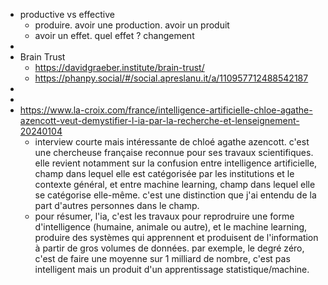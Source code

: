 - productive vs effective
	- produire. avoir une production. avoir un produit
	- avoir un effet. quel effet ? changement
-
- Brain Trust
	- https://davidgraeber.institute/brain-trust/
	- https://phanpy.social/#/social.apreslanu.it/a/110957712488542187
-
-
- https://www.la-croix.com/france/intelligence-artificielle-chloe-agathe-azencott-veut-demystifier-l-ia-par-la-recherche-et-lenseignement-20240104
	- interview courte mais intéressante de chloé agathe azencott. c'est une chercheuse française reconnue pour ses travaux scientifiques. elle revient notamment sur la confusion entre intelligence artificielle, champ dans lequel elle est catégorisée par les institutions et le contexte général,  et entre machine learning, champ dans lequel elle se catégorise elle-même. c'est une distinction que j'ai entendu de la part d'autres personnes dans le champ.
	- pour résumer, l'ia, c'est les travaux pour reprodruire une forme d'intelligence (humaine, animale ou autre), et le machine learning, produire des systèmes qui apprennent et produisent de l'information à partir de gros volumes de données. par exemple, le degré zéro, c'est de faire une moyenne sur 1 milliard de nombre, c'est pas intelligent mais un produit d'un apprentissage statistique/machine.